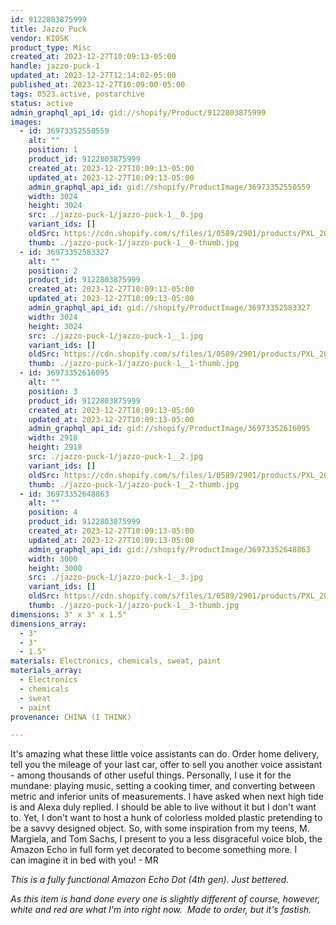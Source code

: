 ```yaml
---
id: 9122803875999
title: Jazzo Puck
vendor: KIOSK
product_type: Misc
created_at: 2023-12-27T10:09:13-05:00
handle: jazzo-puck-1
updated_at: 2023-12-27T12:14:02-05:00
published_at: 2023-12-27T10:09:00-05:00
tags: 0523.active, postarchive
status: active
admin_graphql_api_id: gid://shopify/Product/9122803875999
images:
  - id: 36973352550559
    alt: ""
    position: 1
    product_id: 9122803875999
    created_at: 2023-12-27T10:09:13-05:00
    updated_at: 2023-12-27T10:09:13-05:00
    admin_graphql_api_id: gid://shopify/ProductImage/36973352550559
    width: 3024
    height: 3024
    src: ./jazzo-puck-1/jazzo-puck-1__0.jpg
    variant_ids: []
    oldSrc: https://cdn.shopify.com/s/files/1/0589/2901/products/PXL_20221209_201356281.jpg?v=1703689753
    thumb: ./jazzo-puck-1/jazzo-puck-1__0-thumb.jpg
  - id: 36973352583327
    alt: ""
    position: 2
    product_id: 9122803875999
    created_at: 2023-12-27T10:09:13-05:00
    updated_at: 2023-12-27T10:09:13-05:00
    admin_graphql_api_id: gid://shopify/ProductImage/36973352583327
    width: 3024
    height: 3024
    src: ./jazzo-puck-1/jazzo-puck-1__1.jpg
    variant_ids: []
    oldSrc: https://cdn.shopify.com/s/files/1/0589/2901/products/PXL_20221209_201404315.jpg?v=1703689753
    thumb: ./jazzo-puck-1/jazzo-puck-1__1-thumb.jpg
  - id: 36973352616095
    alt: ""
    position: 3
    product_id: 9122803875999
    created_at: 2023-12-27T10:09:13-05:00
    updated_at: 2023-12-27T10:09:13-05:00
    admin_graphql_api_id: gid://shopify/ProductImage/36973352616095
    width: 2918
    height: 2918
    src: ./jazzo-puck-1/jazzo-puck-1__2.jpg
    variant_ids: []
    oldSrc: https://cdn.shopify.com/s/files/1/0589/2901/products/PXL_20221209_201416508.jpg?v=1703689753
    thumb: ./jazzo-puck-1/jazzo-puck-1__2-thumb.jpg
  - id: 36973352648863
    alt: ""
    position: 4
    product_id: 9122803875999
    created_at: 2023-12-27T10:09:13-05:00
    updated_at: 2023-12-27T10:09:13-05:00
    admin_graphql_api_id: gid://shopify/ProductImage/36973352648863
    width: 3000
    height: 3000
    src: ./jazzo-puck-1/jazzo-puck-1__3.jpg
    variant_ids: []
    oldSrc: https://cdn.shopify.com/s/files/1/0589/2901/products/PXL_20221209_201428369.jpg?v=1703689753
    thumb: ./jazzo-puck-1/jazzo-puck-1__3-thumb.jpg
dimensions: 3" x 3" x 1.5"
dimensions_array:
  - 3"
  - 3"
  - 1.5"
materials: Electronics, chemicals, sweat, paint
materials_array:
  - Electronics
  - chemicals
  - sweat
  - paint
provenance: CHINA (I THINK)

---
```


It's amazing what these little voice assistants can do. Order home delivery, tell you the mileage of your last car, offer to sell you another voice assistant - among thousands of other useful things. Personally, I use it for the mundane: playing music, setting a cooking timer, and converting between metric and inferior units of measurements. I have asked when next high tide is and Alexa duly replied. I should be able to live without it but I don't want to. Yet, I don't want to host a hunk of colorless molded plastic pretending to be a savvy designed object. So, with some inspiration from my teens, M. Margiela, and Tom Sachs, I present to you a less disgraceful voice blob, the Amazon Echo in full form yet decorated to become something more. I can imagine it in bed with you! - MR

_This is a fully functional Amazon Echo Dot (4th gen). Just bettered._  
  
_As this item is hand done every one is slightly different of course, however, white and red are what I'm into right now.  Made to order, but it's fastish._